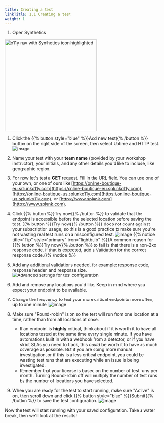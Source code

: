 ```yaml
---
title: Creating a test
linkTitle: 1.1 Creating a test
weight: 1
---
```


1. Open Synthetics
<img src="../../_img/o11y-nav-syn.png" alt="o11y nav with Synthetics icon highlighted" width=300px>

1. Click the {{% button style="blue" %}}Add new test{{% /button %}} button on the right side of the screen, then select Uptime and HTTP test.
![image](https://ajeuwbhvhr.cloudimg.io/colony-recorder.s3.amazonaws.com/files/2024-02-01/1457c466-904f-4801-b06a-0062a3ea321a/ascreenshot.jpeg?tl_px=1160,671&br_px=2880,1632&force_format=png&width=1120.0&wat=1&wat_opacity=0.7&wat_gravity=northwest&wat_url=https://colony-recorder.s3.us-west-1.amazonaws.com/images/watermarks/FB923C_standard.png&wat_pad=632,276)

1. Name your test with your **team name** (provided by your workshop instructor), your initials, and any other details you'd like to include, like geographic region.

1. For now let's test a **GET** request. Fill in the URL field. You can use one of your own, or one of ours like [https://online-boutique-eu.splunko11y.com](https://online-boutique-eu.splunko11y.com), [https://online-boutique-us.splunko11y.com](https://online-boutique-us.splunko11y.com), or [https://www.splunk.com](https://www.splunk.com).

1. Click {{% button %}}Try now{{% /button %}} to validate that the endpoint is accessible before the selected location before saving the test. {{% button %}}Try now{{% /button %}} does not count against your subscription usage, so this is a good practice to make sure you're not wasting real test runs on a misconfigured test.
![image](https://ajeuwbhvhr.cloudimg.io/colony-recorder.s3.amazonaws.com/files/2024-02-01/4168460c-aa9e-4c47-b856-eab08ff0425d/ascreenshot.jpeg?tl_px=0,521&br_px=1719,1482&force_format=png&width=1120.0&wat=1&wat_opacity=0.7&wat_gravity=northwest&wat_url=https://colony-recorder.s3.us-west-1.amazonaws.com/images/watermarks/FB923C_standard.png&wat_pad=452,277)
{{% notice title="Tip" style="primary"  icon="lightbulb" %}}A common reason for {{% button %}}Try now{{% /button %}} to fail is that there is a non-2xx response code. If that is expected, add a Validation for the correct response code.{{% /notice %}}

1. Add any additional validations needed, for example: response code, response header, and response size.
![Advanced settings for test configuration](../../_img/uptime-security.png)

1. Add and remove any locations you'd like. Keep in mind where you expect your endpoint to be available.

1. Change the frequency to test your more critical endpoints more often, up to one minute.
![image](https://ajeuwbhvhr.cloudimg.io/colony-recorder.s3.amazonaws.com/files/2024-02-01/74e0492f-13a5-4a93-9f3c-f1f311d3dd8a/ascreenshot.jpeg?tl_px=0,560&br_px=1719,1521&force_format=png&width=1120.0&wat=1&wat_opacity=0.7&wat_gravity=northwest&wat_url=https://colony-recorder.s3.us-west-1.amazonaws.com/images/watermarks/FB923C_standard.png&wat_pad=385,277)

1. Make sure "Round-robin" is on so the test will run from one location at a time, rather than from all locations at once. 
   - If an endpoint is **highly** critical, think about if it is worth it to have all locations tested at the same time every single minute. If you have automations built in with a webhook from a detector, or if you have strict SLAs you need to track, this *could* be worth it to have as much coverage as possible. But if you are doing more manual investigation, or if this is a less critical endpoint, you could be wasting test runs that are executing while an issue is being investigated.
   - Remember that your license is based on the number of test runs per month. Turning Round-robin off will multiply the number of test runs by the number of locations you have selected.

1. When you are ready for the test to start running, make sure "Active" is on, then scroll down and click {{% button style="blue" %}}Submit{{% /button %}} to save the test configuration. 
![image](https://ajeuwbhvhr.cloudimg.io/colony-recorder.s3.amazonaws.com/files/2024-02-01/404871c6-55cd-40e0-83a2-a9a12dd183ce/ascreenshot.jpeg?tl_px=0,838&br_px=1719,1799&force_format=png&width=1120.0&wat=1&wat_opacity=0.7&wat_gravity=northwest&wat_url=https://colony-recorder.s3.us-west-1.amazonaws.com/images/watermarks/FB923C_standard.png&wat_pad=134,553)

Now the test will start running with your saved configuration. Take a water break, then we'll look at the results!

